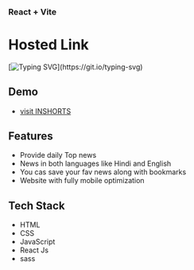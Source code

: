 ### React + Vite

# Hosted Link
[![Typing SVG](https://readme-typing-svg.demolab.com?font=Fira+Code&pause=1000&color=F7701A&random=false&width=435&lines=Hi!+Guys++%F0%9F%91%8B;This+is+Inshorts+Clone+Project.)](https://git.io/typing-svg)

## Demo
- [visit INSHORTS ](https://inshorts-priyojeet-clone-b5a271.netlify.app)
  

## Features
- Provide daily Top news
- News in both languages like Hindi and English
- You cas save your fav news along with bookmarks
- Website with fully mobile optimization   

## Tech Stack
- HTML
- CSS
- JavaScript
- React Js
- sass

